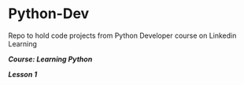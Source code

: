# Python-Dev
Repo to hold code projects from Python Developer course on Linkedin Learning

**_Course: Learning Python_**

**_Lesson 1_**
